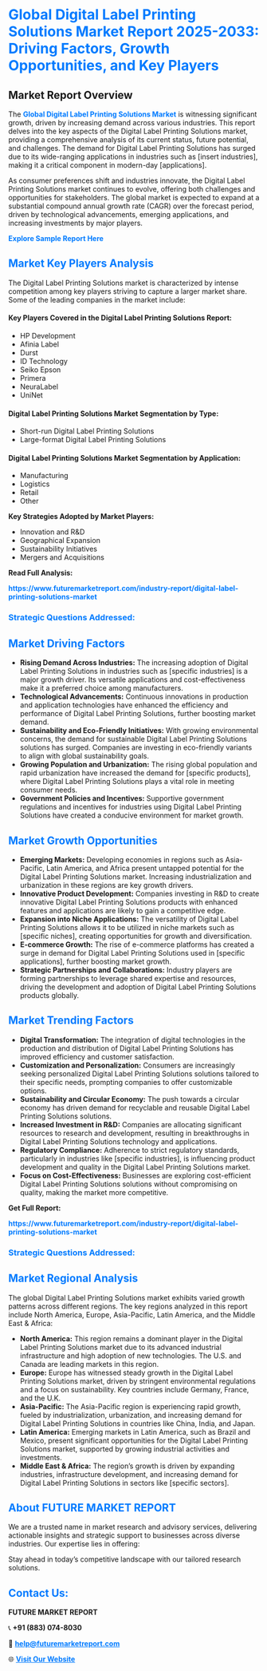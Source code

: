 <h1 style="color: #007BFF;">Global Digital Label Printing Solutions Market Report 2025-2033: Driving Factors, Growth Opportunities, and Key Players</h1>

<section id="overview">
<h2>Market Report Overview</h2>
<p>The <a href="https://www.futuremarketreport.com/industry-report/digital-label-printing-solutions-market" style="color: #007BFF; text-decoration: none;"><strong>Global Digital Label Printing Solutions Market</strong></a> is witnessing significant growth, driven by increasing demand across various industries. This report delves into the key aspects of the Digital Label Printing Solutions market, providing a comprehensive analysis of its current status, future potential, and challenges. The demand for Digital Label Printing Solutions has surged due to its wide-ranging applications in industries such as [insert industries], making it a critical component in modern-day [applications].</p>
<p>As consumer preferences shift and industries innovate, the Digital Label Printing Solutions market continues to evolve, offering both challenges and opportunities for stakeholders. The global market is expected to expand at a substantial compound annual growth rate (CAGR) over the forecast period, driven by technological advancements, emerging applications, and increasing investments by major players.</p>
</section>

<section id="overview">
<p><a href="https://www.futuremarketreport.com/request-sample/reportId=62304" style="color: #007BFF; text-decoration: none;"><strong>Explore Sample Report Here</strong></a></p>
</section>

<section id="key-players">
<h2 style="color: #007BFF;">Market Key Players Analysis</h2>
<p>The Digital Label Printing Solutions market is characterized by intense competition among key players striving to capture a larger market share. Some of the leading companies in the market include:</p>
<h4>Key Players Covered in the Digital Label Printing Solutions Report:</h4>
<ul><li>HP Development</li><li>Afinia Label</li><li>Durst</li><li>ID Technology</li><li>Seiko Epson</li><li>Primera</li><li>NeuraLabel</li><li>UniNet</li></ul>
<h4>Digital Label Printing Solutions Market Segmentation by Type:</h4>
<ul><li>Short-run Digital Label Printing Solutions</li><li>Large-format Digital Label Printing Solutions</li></ul>

<h4>Digital Label Printing Solutions Market Segmentation by Application:</h4>
<ul><li>Manufacturing</li><li>Logistics</li><li>Retail</li><li>Other</li></ul>
<p><strong>Key Strategies Adopted by Market Players:</strong></p>
<ul>
<li>Innovation and R&D</li>
<li>Geographical Expansion</li>
<li>Sustainability Initiatives</li>
<li>Mergers and Acquisitions</li>
</ul>
</section>

<section>
<p><strong>Read Full Analysis: </strong></p><a href="https://www.futuremarketreport.com/industry-report/digital-label-printing-solutions-market" style="color: #007BFF; text-decoration: none;"><strong>https://www.futuremarketreport.com/industry-report/digital-label-printing-solutions-market</strong></a>
<h3 style="color: #007BFF;">Strategic Questions Addressed:</h3>
</section>

<section id="driving-factors">
<h2 style="color: #007BFF;">Market Driving Factors</h2>
<ul>
<li><strong>Rising Demand Across Industries:</strong> The increasing adoption of Digital Label Printing Solutions in industries such as [specific industries] is a major growth driver. Its versatile applications and cost-effectiveness make it a preferred choice among manufacturers.</li>
<li><strong>Technological Advancements:</strong> Continuous innovations in production and application technologies have enhanced the efficiency and performance of Digital Label Printing Solutions, further boosting market demand.</li>
<li><strong>Sustainability and Eco-Friendly Initiatives:</strong> With growing environmental concerns, the demand for sustainable Digital Label Printing Solutions solutions has surged. Companies are investing in eco-friendly variants to align with global sustainability goals.</li>
<li><strong>Growing Population and Urbanization:</strong> The rising global population and rapid urbanization have increased the demand for [specific products], where Digital Label Printing Solutions plays a vital role in meeting consumer needs.</li>
<li><strong>Government Policies and Incentives:</strong> Supportive government regulations and incentives for industries using Digital Label Printing Solutions have created a conducive environment for market growth.</li>
</ul>
</section>

<section id="growth-opportunities">
<h2 style="color: #007BFF;">Market Growth Opportunities</h2>
<ul>
<li><strong>Emerging Markets:</strong> Developing economies in regions such as Asia-Pacific, Latin America, and Africa present untapped potential for the Digital Label Printing Solutions market. Increasing industrialization and urbanization in these regions are key growth drivers.</li>
<li><strong>Innovative Product Development:</strong> Companies investing in R&D to create innovative Digital Label Printing Solutions products with enhanced features and applications are likely to gain a competitive edge.</li>
<li><strong>Expansion into Niche Applications:</strong> The versatility of Digital Label Printing Solutions allows it to be utilized in niche markets such as [specific niches], creating opportunities for growth and diversification.</li>
<li><strong>E-commerce Growth:</strong> The rise of e-commerce platforms has created a surge in demand for Digital Label Printing Solutions used in [specific applications], further boosting market growth.</li>
<li><strong>Strategic Partnerships and Collaborations:</strong> Industry players are forming partnerships to leverage shared expertise and resources, driving the development and adoption of Digital Label Printing Solutions products globally.</li>
</ul>
</section>

<section id="trending-factors">
<h2 style="color: #007BFF;">Market Trending Factors</h2>
<ul>
<li><strong>Digital Transformation:</strong> The integration of digital technologies in the production and distribution of Digital Label Printing Solutions has improved efficiency and customer satisfaction.</li>
<li><strong>Customization and Personalization:</strong> Consumers are increasingly seeking personalized Digital Label Printing Solutions solutions tailored to their specific needs, prompting companies to offer customizable options.</li>
<li><strong>Sustainability and Circular Economy:</strong> The push towards a circular economy has driven demand for recyclable and reusable Digital Label Printing Solutions solutions.</li>
<li><strong>Increased Investment in R&D:</strong> Companies are allocating significant resources to research and development, resulting in breakthroughs in Digital Label Printing Solutions technology and applications.</li>
<li><strong>Regulatory Compliance:</strong> Adherence to strict regulatory standards, particularly in industries like [specific industries], is influencing product development and quality in the Digital Label Printing Solutions market.</li>
<li><strong>Focus on Cost-Effectiveness:</strong> Businesses are exploring cost-efficient Digital Label Printing Solutions solutions without compromising on quality, making the market more competitive.</li>
</ul>
</section>

<section>
<p><strong>Get Full Report: </strong></p><a href="https://www.futuremarketreport.com/industry-report/digital-label-printing-solutions-market" style="color: #007BFF; text-decoration: none;"><strong>https://www.futuremarketreport.com/industry-report/digital-label-printing-solutions-market</strong></a>
<h3 style="color: #007BFF;">Strategic Questions Addressed:</h3>
</section>


<section id="regional-analysis">
<h2 style="color: #007BFF;">Market Regional Analysis</h2>
<p>The global Digital Label Printing Solutions market exhibits varied growth patterns across different regions. The key regions analyzed in this report include North America, Europe, Asia-Pacific, Latin America, and the Middle East & Africa:</p>
<ul>
<li><strong>North America:</strong> This region remains a dominant player in the Digital Label Printing Solutions market due to its advanced industrial infrastructure and high adoption of new technologies. The U.S. and Canada are leading markets in this region.</li>
<li><strong>Europe:</strong> Europe has witnessed steady growth in the Digital Label Printing Solutions market, driven by stringent environmental regulations and a focus on sustainability. Key countries include Germany, France, and the U.K.</li>
<li><strong>Asia-Pacific:</strong> The Asia-Pacific region is experiencing rapid growth, fueled by industrialization, urbanization, and increasing demand for Digital Label Printing Solutions in countries like China, India, and Japan.</li>
<li><strong>Latin America:</strong> Emerging markets in Latin America, such as Brazil and Mexico, present significant opportunities for the Digital Label Printing Solutions market, supported by growing industrial activities and investments.</li>
<li><strong>Middle East & Africa:</strong> The region’s growth is driven by expanding industries, infrastructure development, and increasing demand for Digital Label Printing Solutions in sectors like [specific sectors].</li>
</ul>
</section>

<footer>
<h2 style="color: #007BFF;">About FUTURE MARKET REPORT</h2>
<p>We are a trusted name in market research and advisory services, delivering actionable insights and strategic support to businesses across diverse industries. Our expertise lies in offering:</p>

<p>Stay ahead in today’s competitive landscape with our tailored research solutions.</p>

<h2 style="color: #007BFF;">Contact Us:</h2>
<p><strong>FUTURE MARKET REPORT</strong></p>
<p>📞 <strong>+91 (883) 074-8030</strong></p>
<p>📧 <strong><a href="mailto:help@futuremarketreport.com" style="color: #007BFF;">help@futuremarketreport.com</a></strong></p>
<p>🌐 <strong><a href="https://www.futuremarketreport.com/" style="color: #007BFF;">Visit Our Website</a></strong></p>
</footer>